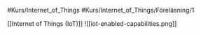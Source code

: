 #Kurs/Internet_of_Things #Kurs/Internet_of_Things/Föreläsning/1 

[[Internet of Things (IoT)]]
![[iot-enabled-capabilities.png]]